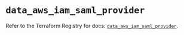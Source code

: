 # `data_aws_iam_saml_provider`

Refer to the Terraform Registry for docs: [`data_aws_iam_saml_provider`](https://registry.terraform.io/providers/hashicorp/aws/6.4.0/docs/data-sources/iam_saml_provider).
